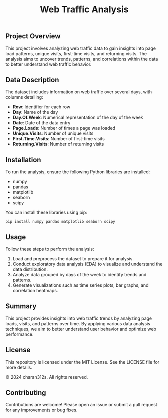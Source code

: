 <!DOCTYPE html>
<html lang="en">
<head>
</head>
<body>
    <header>
        <h1>Web Traffic Analysis</h1>
    </header>
    <div class="container">
        <h2>Project Overview</h2>
        <p>
            This project involves analyzing web traffic data to gain insights into page load patterns, unique visits, first-time visits, and returning visits. The analysis aims to uncover trends, patterns, and correlations within the data to better understand web traffic behavior.
        </p>

  <h2>Data Description</h2>
  <p>
      The dataset includes information on web traffic over several days, with columns detailing:
  </p>
  <ul>
      <li><strong>Row</strong>: Identifier for each row</li>
      <li><strong>Day</strong>: Name of the day</li>
      <li><strong>Day.Of.Week</strong>: Numerical representation of the day of the week</li>
      <li><strong>Date</strong>: Date of the data entry</li>
      <li><strong>Page.Loads</strong>: Number of times a page was loaded</li>
      <li><strong>Unique.Visits</strong>: Number of unique visits</li>
      <li><strong>First.Time.Visits</strong>: Number of first-time visits</li>
      <li><strong>Returning.Visits</strong>: Number of returning visits</li>
  </ul>

  <h2>Installation</h2>
  <p>
      To run the analysis, ensure the following Python libraries are installed:
  </p>
  <ul>
      <li>numpy</li>
      <li>pandas</li>
      <li>matplotlib</li>
      <li>seaborn</li>
      <li>scipy</li>
  </ul>
  <p>
      You can install these libraries using pip:
  </p>
  <pre><code>pip install numpy pandas matplotlib seaborn scipy</code></pre>

  <h2>Usage</h2>
  <p>
      Follow these steps to perform the analysis:
  </p>
  <ol>
      <li>Load and preprocess the dataset to prepare it for analysis.</li>
      <li>Conduct exploratory data analysis (EDA) to visualize and understand the data distribution.</li>
      <li>Analyze data grouped by days of the week to identify trends and patterns.</li>
      <li>Generate visualizations such as time series plots, bar graphs, and correlation heatmaps.</li>
  </ol>

  <h2>Summary</h2>
  <p>
      This project provides insights into web traffic trends by analyzing page loads, visits, and patterns over time. By applying various data analysis techniques, we aim to better understand user behavior and optimize web performance.
  </p>

<h2>License</h2>
<p>This repository is licensed under the MIT License. See the LICENSE file for more details.

© 2024 charan312s. All rights reserved.</p>

<h2>Contributing</h2>
<p>Contributions are welcome! Please open an issue or submit a pull request for any improvements or bug fixes.</p>
</div>
</body>
</html>
